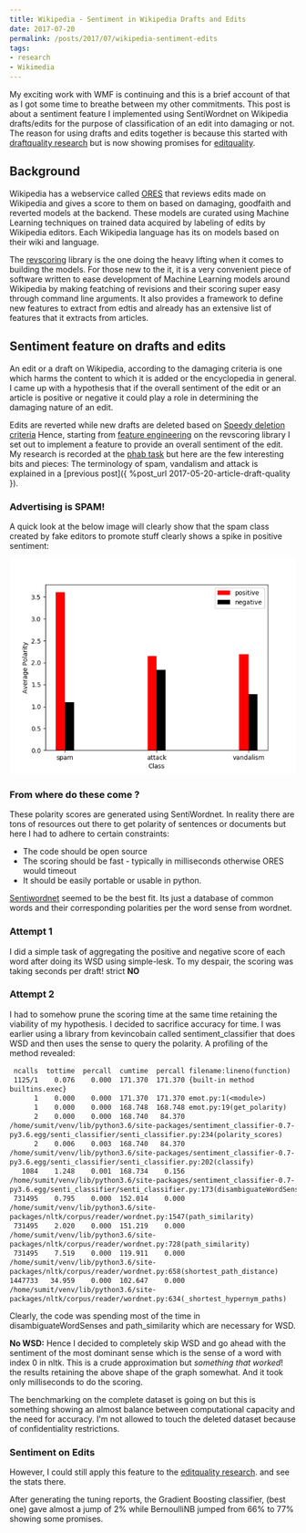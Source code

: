 ```yaml
---
title: Wikipedia - Sentiment in Wikipedia Drafts and Edits
date: 2017-07-20
permalink: /posts/2017/07/wikipedia-sentiment-edits
tags:
- research
- Wikimedia
---
```


My exciting work with WMF is continuing and this is a brief account of that
as I got some time to breathe between my other commitments. This post is about a
sentiment feature I implemented using SentiWordnet on Wikipedia drafts/edits for the
purpose of classification of an edit into damaging or not. The reason for using
drafts and edits together is because this started with [draftquality research](https://meta.wikimedia.org/wiki/Research:Automated_classification_of_draft_quality)
but is now showing promises for [editquality](https://meta.wikimedia.org/wiki/Research:Automated_classification_of_edit_quality).

## Background

Wikipedia has a webservice called [ORES](https://www.mediawiki.org/wiki/ORES)
that reviews edits made on Wikipedia and gives a score to them on based on damaging,
goodfaith and reverted models at the backend. These models are curated using
Machine Learning techniques on trained data acquired by labeling of edits by
Wikipedia editors. Each Wikipedia language has its on models based on their wiki
and language.

The [revscoring](https://github.com/wiki-ai/revscoring) library is the one doing the
heavy lifting when it comes to building the models. For those new to the
it, it is a very convenient piece of software written to ease development
of Machine Learning models around Wikipedia by making featching of revisions and
their scoring super easy through command line arguments. It also provides a
framework to define new features to extract from edtis and already has an
extensive list of features that it extracts from articles.

## Sentiment feature on drafts and edits

An edit or a draft on Wikipedia, according to the damaging criteria is one which harms the
content to which it is added or the encyclopedia in general. I came up with a
hypothesis that if the overall sentiment of the edit or an article is positive
or negative it could play a role in determining the damaging nature of an edit.

Edits are reverted while new drafts are deleted based on [Speedy deletion
criteria](https://en.wikipedia.org/wiki/Wikipedia:Criteria_for_speedy_deletion)
Hence, starting from [feature engineering](https://github.com/wiki-ai/revscoring/blob/master/ipython/feature_engineering.ipynb) on the revscoring library
I set out to implement a feature to provide an overall sentiment of the edit. My
research is recorded at the [phab task](https://phabricator.wikimedia.org/T167305) but here are the few interesting bits and pieces:
The terminology of spam, vandalism and attack is explained in a [previous
post]({ %post_url 2017-05-20-article-draft-quality }).

### Advertising is SPAM!

A quick look at the below image will clearly show that the spam class created by
fake editors to promote stuff clearly shows a spike in positive sentiment:

<img src="/images/polarity_scores_draft.png" width="700px" title="Polarity scores on drafts">

### From where do these come ?

These polarity scores are generated using SentiWordnet. In reality there are
tons of resources out there to get polarity of sentences or documents but here I
had to adhere to certain constraints:
* The code should be open source
* The scoring should be fast - typically in milliseconds otherwise ORES would
  timeout
* It should be easily portable or usable in python.

[Sentiwordnet](http://sentiwordnet.isti.cnr.it/) seemed to be the best fit. Its just a database of common words and
their corresponding polarities per the word sense from wordnet. 

### Attempt 1

I did a simple task of aggregating the positive and negative score of each word
after doing its WSD using simple-lesk. To my despair, the scoring was taking
seconds per draft! strict **NO**

### Attempt 2

I had to somehow prune the scoring time at the same time retaining the viability of my
hypothesis. I decided to sacrifice accuracy for time. 
I was earlier using a library from kevincobain called sentiment_classifier that
does WSD and then uses the sense to query the polarity. A profiling of the
method revealed:

```
 ncalls  tottime  percall  cumtime  percall filename:lineno(function)
 1125/1    0.076    0.000  171.370  171.370 {built-in method builtins.exec}
      1    0.000    0.000  171.370  171.370 emot.py:1(<module>)
      1    0.000    0.000  168.748  168.748 emot.py:19(get_polarity)
      2    0.000    0.000  168.740   84.370 /home/sumit/venv/lib/python3.6/site-packages/sentiment_classifier-0.7-py3.6.egg/senti_classifier/senti_classifier.py:234(polarity_scores)
      2    0.006    0.003  168.740   84.370 /home/sumit/venv/lib/python3.6/site-packages/sentiment_classifier-0.7-py3.6.egg/senti_classifier/senti_classifier.py:202(classify)
   1084    1.248    0.001  168.734    0.156 /home/sumit/venv/lib/python3.6/site-packages/sentiment_classifier-0.7-py3.6.egg/senti_classifier/senti_classifier.py:173(disambiguateWordSenses)
 731495    0.795    0.000  152.014    0.000 /home/sumit/venv/lib/python3.6/site-packages/nltk/corpus/reader/wordnet.py:1547(path_similarity)
 731495    2.020    0.000  151.219    0.000 /home/sumit/venv/lib/python3.6/site-packages/nltk/corpus/reader/wordnet.py:728(path_similarity)
 731495    7.519    0.000  119.911    0.000 /home/sumit/venv/lib/python3.6/site-packages/nltk/corpus/reader/wordnet.py:658(shortest_path_distance)
1447733   34.959    0.000  102.647    0.000 /home/sumit/venv/lib/python3.6/site-packages/nltk/corpus/reader/wordnet.py:634(_shortest_hypernym_paths)
```
Clearly, the code was spending most of the time in disambiguateWordSenses and
path_similarity which are necessary for WSD.

**No WSD:** Hence I decided to completely skip WSD and go ahead with the
sentiment of the most dominant sense which is the sense of a word with index 0 in nltk.
This is a crude approximation but *something that worked*! the results retaining
the above shape of the graph somewhat. And it took only milliseconds to do the
scoring.

The benchmarking on the complete dataset is going on but this is something
showing an almost balance between computational capacity and the need for
accuracy. I'm not allowed to touch the deleted dataset because of
confidentiality restrictions.

### Sentiment on Edits

However, I could still apply this feature to the [editquality research](https://meta.wikimedia.org/wiki/Research:Automated_classification_of_edit_quality).
 and see
the stats there.

After generating the tuning reports, the Gradient Boosting classifier, (best one) gave almost a jump of 2% while BernoulliNB jumped
from 66% to 77% showing some promises.
